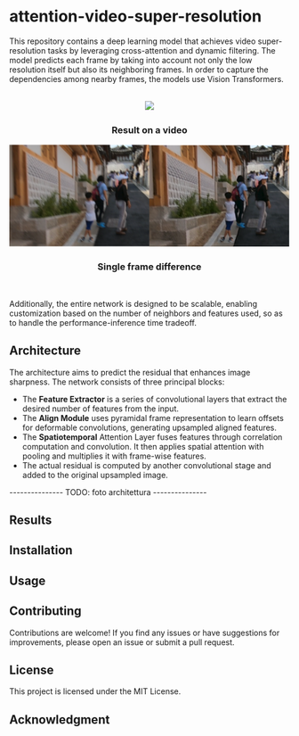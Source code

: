 # attention-video-super-resolution
This repository contains a deep learning model that achieves video super-resolution tasks by leveraging cross-attention and dynamic filtering. The model predicts each frame by taking into account not only the low resolution itself but also its neighboring frames. In order to capture the dependencies among nearby frames, the models use Vision Transformers.



<br />
<div align="center">
  <img src="./assets/output.gif" width="600" height="auto">
  <h3> Result on a video </h3>
  <img src="./assets/diff.png" width="600" height="auto">
  <h3> Single frame difference </h3>
</div>
<br />

 Additionally, the entire network is designed to be scalable, enabling customization based on the number of neighbors and features used, so as to handle the performance-inference time tradeoff.
 
## Architecture
The architecture aims to predict the residual that enhances image sharpness. The network consists of three principal blocks:
- The **Feature Extractor** is a series of convolutional layers that extract the desired number of features from the input.
- The **Align Module** uses pyramidal frame representation to learn offsets for deformable convolutions, generating upsampled aligned features.
- The **Spatiotemporal** Attention Layer fuses features through correlation computation and convolution. It then applies spatial attention with pooling and multiplies it with frame-wise features.
- The actual residual is computed by another convolutional stage and added to the original upsampled image.

--------------- TODO: foto architettura ---------------

## Results 

## Installation

## Usage

## Contributing
Contributions are welcome! If you find any issues or have suggestions for improvements, please open an issue or submit a pull request.

## License
This project is licensed under the MIT License.

## Acknowledgment
